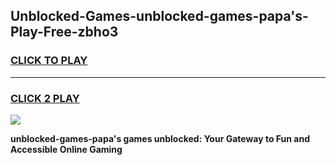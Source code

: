 
## Unblocked-Games-unblocked-games-papa's-Play-Free-zbho3
<h3>
<a href="https://premium76.site?title=unblocked-games-papa's&ref=24M">CLICK TO PLAY</a></h3>
<hr>

<h3>
<a href="https://premium76.site?title=unblocked-games-papa's&ref=24M">CLICK 2 PLAY</a>
  
</h3>

<a href="https://premium76.site?title=unblocked-games-papa's&ref=24M"><img src="https://clearcache.store/games.png"></a>


**unblocked-games-papa's games unblocked: Your Gateway to Fun and Accessible Online Gaming**
